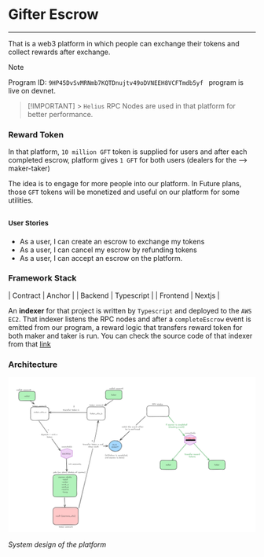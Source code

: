 # Gifter Escrow

---

That is a web3 platform in which people can exchange their tokens and collect rewards after exchange.

> [!NOTE]
> Program ID: `9HP45DvSvMRNmb7KQTDnujtv49oDVNEEH8VCFTmdb5yf ` program is live on devnet.

> [!IMPORTANT] > `Helius` RPC Nodes are used in that platform for better performance.

### Reward Token

In that platform, `10 million GFT` token is supplied for users and after each completed escrow, platform gives `1 GFT` for both users (dealers for the --> maker-taker)

The idea is to engage for more people into our platform. In Future plans, those `GFT` tokens will be monetized and useful on our platform for some utilities.

### <sub>User Stories<sub>

- As a user, I can create an escrow to exchange my tokens
- As a user, I can cancel my escrow by refunding tokens
- As a user, I can accept an escrow on the platform.

### Framework Stack

| Contract | Anchor |
| Backend | Typescript |
| Frontend | Nextjs |

An **indexer** for that project is written by `Typescript` and deployed to the `AWS EC2`. That indexer listens the RPC nodes and after a `completeEscrow` event is emitted from our program, a reward logic that transfers reward token for both maker and taker is run. You can check the source code of that indexer from that [link](https://github.com/berkaycirak/gifter-escrow-indexer)

### Architecture

![arch](arch.png)

_System design of the platform_
